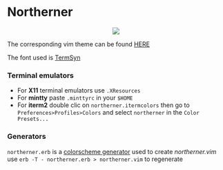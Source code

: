 # Northerner
<p align="center"> 
<img src="https://user-images.githubusercontent.com/31094504/29409130-c95b942e-8342-11e7-9405-c4237594f408.png">
</p>

The corresponding vim theme can be found [HERE](http://www.github.com/mr-straw/vim-northerner)

The font used is [TermSyn](https://sourceforge.net/projects/termsyn/)

### Terminal emulators

- For **X11** terminal emulators use `.XResources`
- For **mintty** paste `.minttyrc` in your `$HOME`
- For **iterm2** double clic on `northerner.itermcolors` then go to `Preferences>Profiles>Colors` and select `northerner` in the `Color Presets...`

### Generators

`northerner.erb` is a [colorscheme generator](https://gist.github.com/romainl/5cd2f4ec222805f49eca) used to create *northerner.vim*
use `erb -T - northerner.erb > northerner.vim` to regenerate


